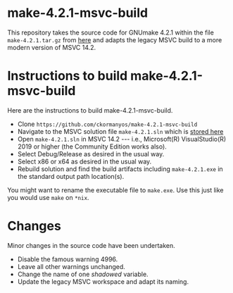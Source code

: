 # make-4.2.1-msvc-build

This repository takes the source code for GNUmake 4.2.1
within the file `make-4.2.1.tar.gz`
from [here](https://ftp.gnu.org/gnu/make/)
and adapts the legacy MSVC build to a more modern version of MSVC 14.2.

# Instructions to build make-4.2.1-msvc-build

Here are the instructions to build make-4.2.1-msvc-build.
  - Clone `https://github.com/ckormanyos/make-4.2.1-msvc-build`
  - Navigate to the MSVC solution file `make-4.2.1.sln` which is [stored here](./make-4.2.1/)
  - Open `make-4.2.1.sln` in MSVC 14.2 --- i.e., Microsoft(R) VisualStudio(R) 2019 or higher (the Community Edition works also).
  - Select Debug/Release as desired in the usual way.
  - Select x86 or x64 as desired in the usual way.
  - Rebuild solution and find the build artifacts including `make-4.2.1.exe` in the standard output path location(s).

You might want to rename the executable file to `make.exe`. Use this just like you would use `make` on `*nix`.

# Changes

Minor changes in the source code have been undertaken.
  - Disable the famous warning 4996.
  - Leave all other warnings unchanged.
  - Change the name of one _shadowed_ variable.
  - Update the legacy MSVC workspace and adapt its naming.
